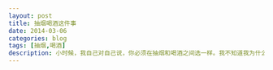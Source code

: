```yaml
---
layout: post
title: 抽烟喝酒这件事
date: 2014-03-06
categories: blog
tags: [抽烟,喝酒]
description: 小时候，我自己对自己说，你必须在抽烟和喝酒之间选一样。我不知道我为什么逼自己做这个决定，但是当时就是这样，就像人生的重大选择一样。熊掌与鱼不可兼得。
---
```



